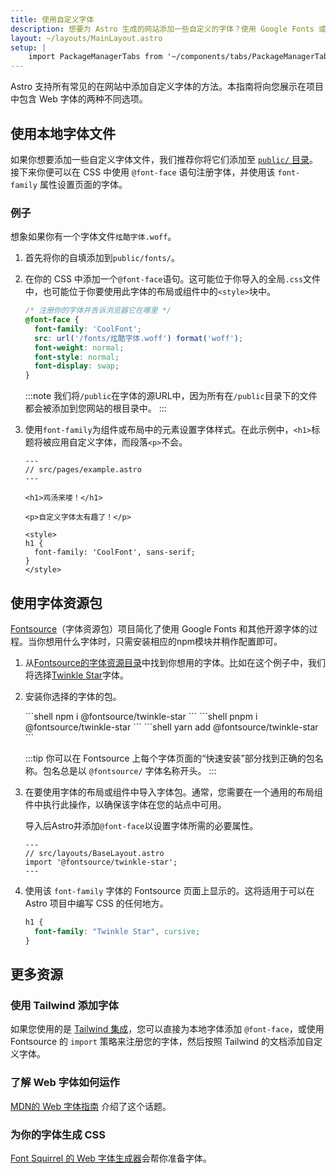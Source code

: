 ```yaml
---
title: 使用自定义字体
description: 想要为 Astro 生成的网站添加一些自定义的字体？使用 Google Fonts 或者使用本地文件以添加自定义字体。
layout: ~/layouts/MainLayout.astro
setup: |
    import PackageManagerTabs from '~/components/tabs/PackageManagerTabs.astro';
---
```


Astro 支持所有常见的在网站中添加自定义字体的方法。本指南将向您展示在项目中包含 Web 字体的两种不同选项。

## 使用本地字体文件

如果你想要添加一些自定义字体文件，我们推荐你将它们添加至 [`public/` 目录](/zh-cn/core-concepts/project-structure/#public)。接下来你便可以在 CSS 中使用 `@font-face` 语句注册字体，并使用该 `font-family` 属性设置页面的字体。

### 例子

想象如果你有一个字体文件`炫酷字体.woff`。

1. 首先将你的自填添加到`public/fonts/`。

2. 在你的 CSS 中添加一个`@font-face`语句。这可能位于你导入的全局`.css`文件中，也可能位于你要使用此字体的布局或组件中的`<style>`块中。

    ```css
    /* 注册你的字体并告诉浏览器它在哪里 */
    @font-face {
      font-family: 'CoolFont';
      src: url('/fonts/炫酷字体.woff') format('woff');
      font-weight: normal;
      font-style: normal;
      font-display: swap;
    }
    ```

    :::note
    我们将`/public`在字体的源URL中，因为所有在`/public`目录下的文件都会被添加到您网站的根目录中。
    :::

3. 使用`font-family`为组件或布局中的元素设置字体样式。在此示例中，`<h1>`标题将被应用自定义字体，而段落`<p>`不会。

    ```astro {10-12}
    ---
    // src/pages/example.astro
    ---

    <h1>鸡汤来喽！</h1>

    <p>自定义字体太有趣了！</p>

    <style>
    h1 {
      font-family: 'CoolFont', sans-serif;
    }
    </style>
    ```

## 使用字体资源包

[Fontsource](https://fontsource.org/)（字体资源包）项目简化了使用 Google Fonts 和其他开源字体的过程。当你想用什么字体时，只需安装相应的npm模块并稍作配置即可。

1. 从[Fontsource的字体资源目录](https://fontsource.org/fonts)中找到你想用的字体。比如在这个例子中，我们将选择[Twinkle Star](https://fontsource.org/fonts/twinkle-star)字体。

2. 安装你选择的字体的包。

    <PackageManagerTabs>
      <Fragment slot="npm">
      ```shell
      npm i @fontsource/twinkle-star
      ```
      </Fragment>
      <Fragment slot="pnpm">
      ```shell
      pnpm i @fontsource/twinkle-star
      ```
      </Fragment>
      <Fragment slot="yarn">
      ```shell
      yarn add @fontsource/twinkle-star
      ```
      </Fragment>
    </PackageManagerTabs>

    :::tip
    你可以在 Fontsource 上每个字体页面的“快速安装”部分找到正确的包名称。包名总是以 `@fontsource/` 字体名称开头。
    :::

3. 在要使用字体的布局或组件中导入字体包。通常，您需要在一个通用的布局组件中执行此操作，以确保该字体在您的站点中可用。

    导入后Astro并添加`@font-face`以设置字体所需的必要属性。

    ```astro
    ---
    // src/layouts/BaseLayout.astro
    import '@fontsource/twinkle-star';
    ---
    ```

4. 使用该 `font-family` 字体的 Fontsource 页面上显示的。这将适用于可以在 Astro 项目中编写 CSS 的任何地方。

    ```css
    h1 {
      font-family: "Twinkle Star", cursive;
    }
    ```

## 更多资源

### 使用 Tailwind 添加字体

如果您使用的是 [Tailwind 集成](/zh-cn/guides/integrations-guide/tailwind/)，您可以直接为本地字体添加 `@font-face`，或使用 Fontsource 的 `import` 策略来注册您的字体，然后按照 Tailwind 的文档添加自定义字体。

### 了解 Web 字体如何运作

[MDN的 Web 字体指南](https://developer.mozilla.org/en-US/docs/Learn/CSS/Styling_text/Web_fonts) 介绍了这个话题。

### 为你的字体生成 CSS

[Font Squirrel 的 Web 字体生成器](https://www.fontsquirrel.com/tools/webfont-generator)会帮你准备字体。
